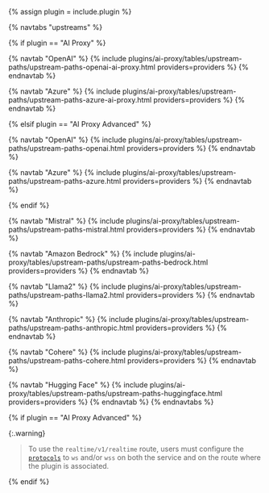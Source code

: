 {% assign plugin = include.plugin %}

{% navtabs "upstreams" %}

{% if plugin == "AI Proxy" %}

{% navtab "OpenAI" %}
{% include plugins/ai-proxy/tables/upstream-paths/upstream-paths-openai-ai-proxy.html providers=providers %}
{% endnavtab %}

{% navtab "Azure" %}
{% include plugins/ai-proxy/tables/upstream-paths/upstream-paths-azure-ai-proxy.html providers=providers %}
{% endnavtab %}

{% elsif plugin == "AI Proxy Advanced" %}

{% navtab "OpenAI" %}
{% include plugins/ai-proxy/tables/upstream-paths/upstream-paths-openai.html providers=providers %}
{% endnavtab %}

{% navtab "Azure" %}
{% include plugins/ai-proxy/tables/upstream-paths/upstream-paths-azure.html providers=providers %}
{% endnavtab %}

{% endif %}

{% navtab "Mistral" %}
{% include plugins/ai-proxy/tables/upstream-paths/upstream-paths-mistral.html providers=providers %}
{% endnavtab %}

{% navtab "Amazon Bedrock" %}
{% include plugins/ai-proxy/tables/upstream-paths/upstream-paths-bedrock.html providers=providers %}
{% endnavtab %}

{% navtab "Llama2" %}
{% include plugins/ai-proxy/tables/upstream-paths/upstream-paths-llama2.html providers=providers %}
{% endnavtab %}

{% navtab "Anthropic" %}
{% include plugins/ai-proxy/tables/upstream-paths/upstream-paths-anthropic.html providers=providers %}
{% endnavtab %}

{% navtab "Cohere" %}
{% include plugins/ai-proxy/tables/upstream-paths/upstream-paths-cohere.html providers=providers %}
{% endnavtab %}

{% navtab "Hugging Face" %}
{% include plugins/ai-proxy/tables/upstream-paths/upstream-paths-huggingface.html providers=providers %}
{% endnavtab %}
{% endnavtabs %}

{% if plugin == "AI Proxy Advanced" %}

{:.warning}
> To use the `realtime/v1/realtime` route, users must configure the [`protocols`](/plugins/ai-proxy-advanced/reference/#schema--protocols) to `ws` and/or `wss` on both the service and on the route where the plugin is associated.

{% endif %}
